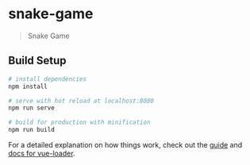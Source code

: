 # snake-game

> Snake Game

## Build Setup

``` bash
# install dependencies
npm install

# serve with hot reload at localhost:8080
npm run serve

# build for production with minification
npm run build
```

For a detailed explanation on how things work, check out the [guide](http://vuejs-templates.github.io/webpack/) and [docs for vue-loader](http://vuejs.github.io/vue-loader).
